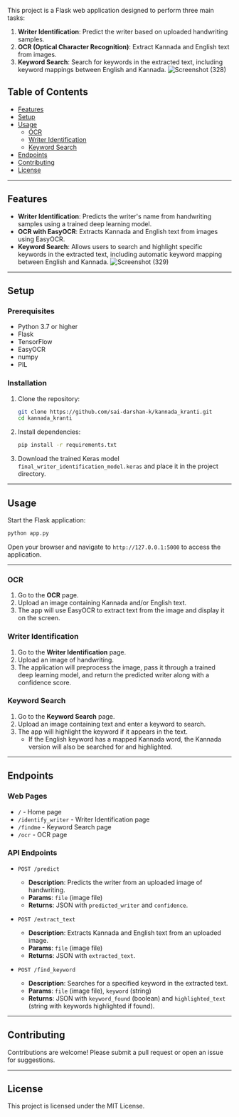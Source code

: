 
This project is a Flask web application designed to perform three main tasks:
1. **Writer Identification**: Predict the writer based on uploaded handwriting samples.
2. **OCR (Optical Character Recognition)**: Extract Kannada and English text from images.
3. **Keyword Search**: Search for keywords in the extracted text, including keyword mappings between English and Kannada.
![Screenshot (328)](https://github.com/user-attachments/assets/8a9315b5-52f8-4e3a-8e44-20c7ae99ea7a)

## Table of Contents
- [Features](#features)
- [Setup](#setup)
- [Usage](#usage)
  - [OCR](#ocr)
  - [Writer Identification](#writer-identification)
  - [Keyword Search](#keyword-search)
- [Endpoints](#endpoints)
- [Contributing](#contributing)
- [License](#license)

---

## Features

- **Writer Identification**: Predicts the writer's name from handwriting samples using a trained deep learning model.
- **OCR with EasyOCR**: Extracts Kannada and English text from images using EasyOCR.
- **Keyword Search**: Allows users to search and highlight specific keywords in the extracted text, including automatic keyword mapping between English and Kannada.
![Screenshot (329)](https://github.com/user-attachments/assets/16e526b8-8fa5-44c0-9e8e-442941eb5f1f)

---

## Setup

### Prerequisites

- Python 3.7 or higher
- Flask
- TensorFlow
- EasyOCR
- numpy
- PIL

### Installation

1. Clone the repository:
   ```bash
   git clone https://github.com/sai-darshan-k/kannada_kranti.git
   cd kannada_kranti
   ```

2. Install dependencies:
   ```bash
   pip install -r requirements.txt
   ```

3. Download the trained Keras model `final_writer_identification_model.keras` and place it in the project directory.

---

## Usage

Start the Flask application:

```bash
python app.py
```

Open your browser and navigate to `http://127.0.0.1:5000` to access the application.

---

### OCR

1. Go to the **OCR** page.
2. Upload an image containing Kannada and/or English text.
3. The app will use EasyOCR to extract text from the image and display it on the screen.

### Writer Identification

1. Go to the **Writer Identification** page.
2. Upload an image of handwriting.
3. The application will preprocess the image, pass it through a trained deep learning model, and return the predicted writer along with a confidence score.

### Keyword Search

1. Go to the **Keyword Search** page.
2. Upload an image containing text and enter a keyword to search.
3. The app will highlight the keyword if it appears in the text.
   - If the English keyword has a mapped Kannada word, the Kannada version will also be searched for and highlighted.

---

## Endpoints

### Web Pages
- `/` - Home page
- `/identify_writer` - Writer Identification page
- `/findme` - Keyword Search page
- `/ocr` - OCR page

### API Endpoints

- `POST /predict`
   - **Description**: Predicts the writer from an uploaded image of handwriting.
   - **Params**: `file` (image file)
   - **Returns**: JSON with `predicted_writer` and `confidence`.

- `POST /extract_text`
   - **Description**: Extracts Kannada and English text from an uploaded image.
   - **Params**: `file` (image file)
   - **Returns**: JSON with `extracted_text`.

- `POST /find_keyword`
   - **Description**: Searches for a specified keyword in the extracted text.
   - **Params**: `file` (image file), `keyword` (string)
   - **Returns**: JSON with `keyword_found` (boolean) and `highlighted_text` (string with keywords highlighted if found).

---

## Contributing

Contributions are welcome! Please submit a pull request or open an issue for suggestions.

---

## License

This project is licensed under the MIT License.
